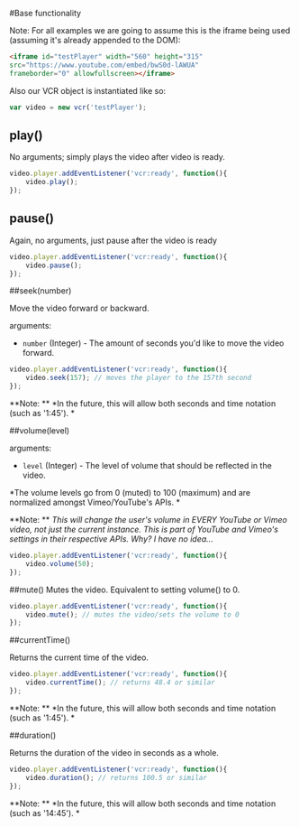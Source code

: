 #Base functionality

Note: For all examples we are going to assume this is the iframe being used (assuming it's already appended to the DOM):

```html
<iframe id="testPlayer" width="560" height="315"
src="https://www.youtube.com/embed/bwS0d-lAWUA" 
frameborder="0" allowfullscreen></iframe>

```

Also our VCR object is instantiated like so:
```javascript
var video = new vcr('testPlayer');
```



## play()

No arguments; simply plays the video after video is ready. 

```javascript
video.player.addEventListener('vcr:ready', function(){
    video.play();
});
```

## pause()

Again, no arguments, just pause after the video is ready

```javascript
video.player.addEventListener('vcr:ready', function(){
    video.pause();
});
```

##seek(number)

Move the video forward or backward.

arguments:
*  `number` (Integer) - The amount of seconds you'd like to move the video forward. 


```javascript
video.player.addEventListener('vcr:ready', function(){
    video.seek(157); // moves the player to the 157th second
});
```
**Note: ** *In the future, this will allow both seconds and time notation (such as '1:45'). *


##volume(level)

arguments:
*  `level` (Integer) - The level of volume that should be reflected in the video. 

*The volume levels go from 0 (muted) to 100 (maximum) and are normalized amongst Vimeo/YouTube's APIs. *


**Note: ** *This will change the user's volume in EVERY YouTube or Vimeo video, not just the current instance. This is part of YouTube and Vimeo's settings in their respective APIs. Why? I have no idea...*

```javascript
video.player.addEventListener('vcr:ready', function(){
    video.volume(50);
});
```

##mute()
Mutes the video. Equivalent to setting volume() to 0.

```javascript
video.player.addEventListener('vcr:ready', function(){
    video.mute(); // mutes the video/sets the volume to 0
});
```


##currentTime()

Returns the current time of the video. 

```javascript
video.player.addEventListener('vcr:ready', function(){
    video.currentTime(); // returns 48.4 or similar
});
```

**Note: ** *In the future, this will allow both seconds and time notation (such as '1:45'). *


##duration()

Returns the duration of the video in seconds as a whole.

```javascript
video.player.addEventListener('vcr:ready', function(){
    video.duration(); // returns 100.5 or similar
});
```

**Note: ** *In the future, this will allow both seconds and time notation (such as '14:45'). *
